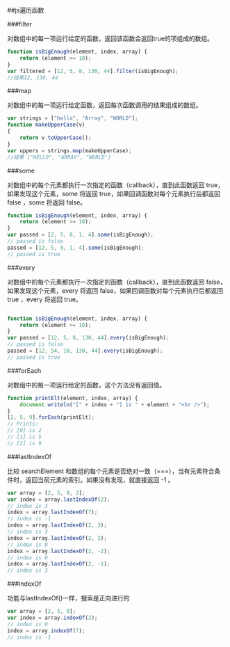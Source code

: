 ##js遍历函数

###filter

对数组中的每一项运行给定的函数，返回该函数会返回true的项组成的数组。

```javascript
function isBigEnough(element, index, array) {
    return (element >= 10);
}
var filtered = [12, 5, 8, 130, 44].filter(isBigEnough);
//结果12, 130, 44
```

###map

对数组中的每一项运行给定函数，返回每次函数调用的结果组成的数组。

```javascript
var strings = ["hello", "Array", "WORLD"];
function makeUpperCase(v)
{
    return v.toUpperCase();
}
var uppers = strings.map(makeUpperCase);
//结果 ["HELLO", "ARRAY", "WORLD"]
```

###some

对数组中的每个元素都执行一次指定的函数（callback），直到此函数返回 true，如果发现这个元素，some 将返回 true，如果回调函数对每个元素执行后都返回 false ，some 将返回 false。

```javascript
function isBigEnough(element, index, array) {
    return (element >= 10);
}
var passed = [2, 5, 8, 1, 4].some(isBigEnough);
// passed is false
passed = [12, 5, 8, 1, 4].some(isBigEnough);
// passed is true
```

###every

对数组中的每个元素都执行一次指定的函数（callback），直到此函数返回 false，如果发现这个元素，every 将返回 false，如果回调函数对每个元素执行后都返回 true ，every 将返回 true。

```javascript

function isBigEnough(element, index, array) {
    return (element >= 10);
}
var passed = [12, 5, 8, 130, 44].every(isBigEnough);
// passed is false
passed = [12, 54, 18, 130, 44].every(isBigEnough);
// passed is true
```

###forEach

对数组中的每一项运行给定的函数，这个方法没有返回值。

```javascript
function printElt(element, index, array) {
    document.writeln("[" + index + "] is " + element + "<br />");
}
[2, 5, 9].forEach(printElt);
// Prints:
// [0] is 2
// [1] is 5
// [2] is 9
```

###lastIndexOf

比较 searchElement 和数组的每个元素是否绝对一致（===），当有元素符合条件时，返回当前元素的索引。如果没有发现，就直接返回 -1 。

```javascript
var array = [2, 5, 9, 2];
var index = array.lastIndexOf(2);
// index is 3
index = array.lastIndexOf(7);
// index is -1
index = array.lastIndexOf(2, 3);
// index is 3
index = array.lastIndexOf(2, 2);
// index is 0
index = array.lastIndexOf(2, -2);
// index is 0
index = array.lastIndexOf(2, -1);
// index is 3
```

###indexOf

功能与lastIndexOf()一样，搜索是正向进行的

```javascript
var array = [2, 5, 9];
var index = array.indexOf(2);
// index is 0
index = array.indexOf(7);
// index is -1
```
